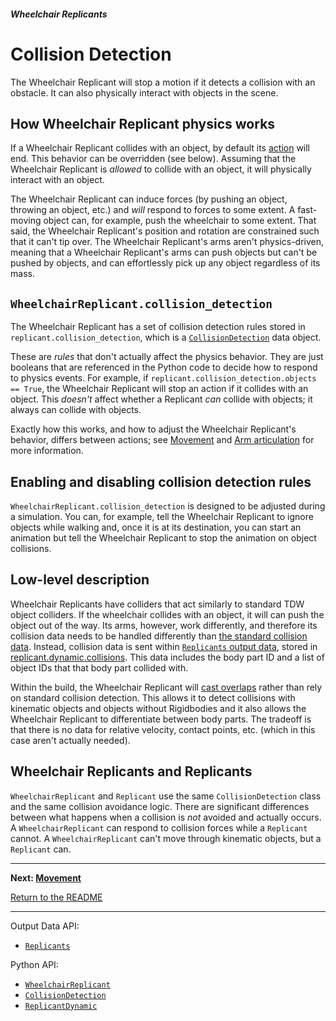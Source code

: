 ##### Wheelchair Replicants

# Collision Detection

The Wheelchair Replicant will stop a motion if it detects a collision with an obstacle. It can also physically interact with objects in the scene.

## How Wheelchair Replicant physics works

If a Wheelchair Replicant collides with an object, by default its [action](actions.md) will end. This behavior can be overridden (see below). Assuming that the Wheelchair Replicant is *allowed* to collide with an object, it will physically interact with an object.

The Wheelchair Replicant can induce forces (by pushing an object, throwing an object, etc.) and *will* respond to forces to some extent. A fast-moving object can, for example, push the wheelchair to some extent. That said, the Wheelchair Replicant's position and rotation are constrained such that it can't tip over. The Wheelchair Replicant's arms aren't physics-driven, meaning that a Wheelchair Replicant's arms can push objects but can't be pushed by objects, and can effortlessly pick up any object regardless of its mass.

## `WheelchairReplicant.collision_detection`

The Wheelchair Replicant has a set of collision detection rules stored in `replicant.collision_detection`, which is a [`CollisionDetection`](../../python/replicant/collision_detection.md) data object.

These are *rules* that don't actually affect the physics behavior. They are just booleans that are referenced in the Python code to decide how to respond to physics events. For example, if `replicant.collision_detection.objects == True`, the Wheelchair Replicant will stop an action if it collides with an object. This *doesn't* affect whether a Replicant *can* collide with objects; it always can collide with objects.

Exactly how this works, and how to adjust the Wheelchair Replicant's behavior, differs between actions; see [Movement](movement.md) and [Arm articulation](arm_articulation_1.md) for more information.

## Enabling and disabling collision detection rules

`WheelchairReplicant.collision_detection` is designed to be adjusted during a simulation. You can, for example, tell the Wheelchair Replicant to ignore objects while walking and, once it is at its destination,  you can start an animation but tell the Wheelchair Replicant to stop the animation on object collisions.

## Low-level description

Wheelchair Replicants have colliders that act similarly to standard TDW object colliders. If the wheelchair collides with an object, it will can push the object out of the way. Its arms, however, work differently, and therefore its collision data needs to be handled differently than [the standard collision data](../physx/collisions.md). Instead, collision data is sent within [`Replicants` output data](../../api/output_data.md#Replicants), stored in [replicant.dynamic.collisions](../../python/replicant/replicant_dynamic.md). This data includes the body part ID and a list of object IDs that that body part collided with.

Within the build, the Wheelchair Replicant will [cast overlaps](https://docs.unity3d.com/ScriptReference/Physics.OverlapCapsule.html) rather than rely on standard collision detection.  This allows it to detect collisions with kinematic objects and objects without Rigidbodies and it also allows the Wheelchair Replicant to differentiate between body parts. The tradeoff is that there is no data for relative velocity, contact points, etc. (which in this case aren't actually needed).

## Wheelchair Replicants and Replicants

`WheelchairReplicant` and `Replicant` use the same `CollisionDetection` class and the same collision avoidance logic. There are significant differences between what happens when a collision is *not* avoided and actually occurs. A `WheelchairReplicant` can respond to collision forces while a `Replicant` cannot. A `WheelchairReplicant` can't move through kinematic objects, but a `Replicant` can.

***

**Next: [Movement](movement.md)**

[Return to the README](../../../README.md)

***

Output Data API:

- [`Replicants`](../../api/output_data.md#Replicants)

Python API:

- [`WheelchairReplicant`](../../python/add_ons/wheelchair_replicant.md)
- [`CollisionDetection`](../../python/replicant/collision_detection.md)
- [`ReplicantDynamic`](../../python/replicant/replicant_dynamic.md)
